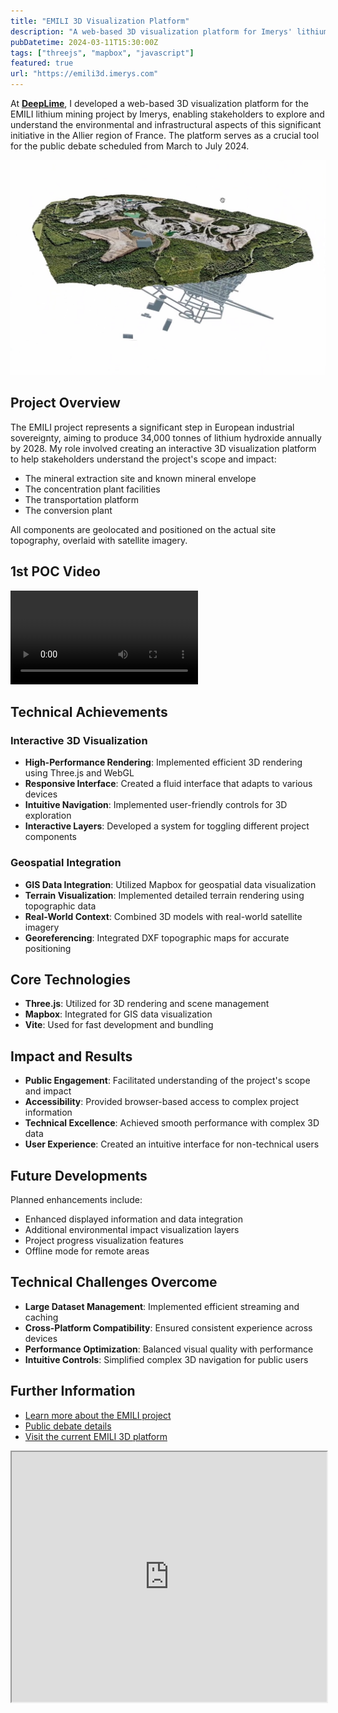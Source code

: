```yaml
---
title: "EMILI 3D Visualization Platform"
description: "A web-based 3D visualization platform for Imerys' lithium mining project, enabling public engagement through interactive exploration of mining sites and facilities."
pubDatetime: 2024-03-11T15:30:00Z
tags: ["threejs", "mapbox", "javascript"]
featured: true
url: "https://emili3d.imerys.com"
---
```


At [**DeepLime**](https://www.deeplime.io), I developed a web-based 3D visualization platform for the EMILI lithium mining project by Imerys, enabling stakeholders to explore and understand the environmental and infrastructural aspects of this significant initiative in the Allier region of France. The platform serves as a crucial tool for the public debate scheduled from March to July 2024.

![EMILI 3D Visualization Platform](../../assets/images/emili.png)

## Project Overview

The EMILI project represents a significant step in European industrial sovereignty, aiming to produce 34,000 tonnes of lithium hydroxide annually by 2028. My role involved creating an interactive 3D visualization platform to help stakeholders understand the project's scope and impact:

- The mineral extraction site and known mineral envelope
- The concentration plant facilities
- The transportation platform
- The conversion plant

All components are geolocated and positioned on the actual site topography, overlaid with satellite imagery.

## 1st POC Video

<video controls>
  <source src="/assets/video/emili.mp4" type="video/mp4">
  Your browser does not support the video tag.
</video>

## Technical Achievements

### Interactive 3D Visualization

- **High-Performance Rendering**: Implemented efficient 3D rendering using Three.js and WebGL
- **Responsive Interface**: Created a fluid interface that adapts to various devices
- **Intuitive Navigation**: Implemented user-friendly controls for 3D exploration
- **Interactive Layers**: Developed a system for toggling different project components

### Geospatial Integration

- **GIS Data Integration**: Utilized Mapbox for geospatial data visualization
- **Terrain Visualization**: Implemented detailed terrain rendering using topographic data
- **Real-World Context**: Combined 3D models with real-world satellite imagery
- **Georeferencing**: Integrated DXF topographic maps for accurate positioning

## Core Technologies

- **Three.js**: Utilized for 3D rendering and scene management
- **Mapbox**: Integrated for GIS data visualization
- **Vite**: Used for fast development and bundling

## Impact and Results

- **Public Engagement**: Facilitated understanding of the project's scope and impact
- **Accessibility**: Provided browser-based access to complex project information
- **Technical Excellence**: Achieved smooth performance with complex 3D data
- **User Experience**: Created an intuitive interface for non-technical users

## Future Developments

Planned enhancements include:

- Enhanced displayed information and data integration
- Additional environmental impact visualization layers
- Project progress visualization features
- Offline mode for remote areas

## Technical Challenges Overcome

- **Large Dataset Management**: Implemented efficient streaming and caching
- **Cross-Platform Compatibility**: Ensured consistent experience across devices
- **Performance Optimization**: Balanced visual quality with performance
- **Intuitive Controls**: Simplified complex 3D navigation for public users

## Further Information

- [Learn more about the EMILI project](https://emili.imerys.com/)
- [Public debate details](https://www.debatpublic.fr/mine-de-lithium-allier/le-dossier-du-maitre-douvrage-5411)
- [Visit the current EMILI 3D platform](https://emili3d.imerys.com)

<iframe src="https://emili3d.imerys.com" title="EMILI 3D Platform Demo" width="100%" height="400" allowfullscreen></iframe>
